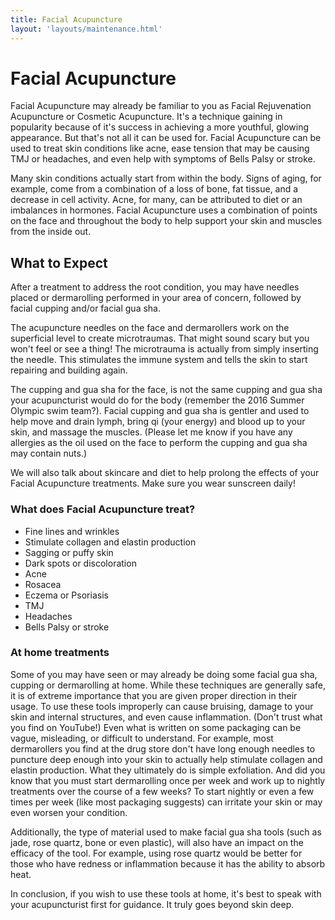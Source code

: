```yaml
---
title: Facial Acupuncture
layout: 'layouts/maintenance.html'
---
```


# Facial Acupuncture

Facial Acupuncture may already be familiar to you as Facial Rejuvenation Acupuncture or Cosmetic Acupuncture. It's a technique gaining in popularity because of it's success in achieving a more youthful, glowing appearance. But that's not all it can be used for. Facial Acupuncture can be used to treat skin conditions like acne, ease tension that may be causing TMJ or headaches, and even help with symptoms of Bells Palsy or stroke.

Many skin conditions actually start from within the body. Signs of aging, for example, come from a combination of a loss of bone, fat tissue, and a decrease in cell activity. Acne, for many, can be attributed to diet or an imbalances in hormones. Facial Acupuncture uses a combination of points on the face and throughout the body to help support your skin and muscles from the inside out.

## What to Expect

After a treatment to address the root condition, you may have needles placed or dermarolling performed in your area of concern, followed by facial cupping and/or facial gua sha.

The acupuncture needles on the face and dermarollers work on the superficial level to create microtraumas. That might sound scary but you won't feel or see a thing\! The microtrauma is actually from simply inserting the needle. This stimulates the immune system and tells the skin to start repairing and building again.

The cupping and gua sha for the face, is not the same cupping and gua sha your acupuncturist would do for the body (remember the 2016 Summer Olympic swim team?). Facial cupping and gua sha is gentler and used to help move and drain lymph, bring qi (your energy) and blood up to your skin, and massage the muscles. (Please let me know if you have any allergies as the oil used on the face to perform the cupping and gua sha may contain nuts.)

We will also talk about skincare and diet to help prolong the effects of your Facial Acupuncture treatments. Make sure you wear sunscreen daily\!

### What does Facial Acupuncture treat?

* Fine lines and wrinkles
* Stimulate collagen and elastin production
* Sagging or puffy skin
* Dark spots or discoloration
* Acne
* Rosacea
* Eczema or Psoriasis
* TMJ
* Headaches
* Bells Palsy or stroke

### At home treatments

Some of you may have seen or may already be doing some facial gua sha, cupping or dermarolling at home. While these techniques are generally safe, it is of extreme importance that you are given proper direction in their usage. To use these tools improperly can cause bruising, damage to your skin and internal structures, and even cause inflammation. (Don't trust what you find on YouTube\!) Even what is written on some packaging can be vague, misleading, or difficult to understand. For example, most dermarollers you find at the drug store don't have long enough needles to puncture deep enough into your skin to actually help stimulate collagen and elastin production. What they ultimately do is simple exfoliation. And did you know that you must start dermarolling once per week and work up to nightly treatments over the course of a few weeks? To start nightly or even a few times per week (like most packaging suggests) can irritate your skin or may even worsen your condition.

Additionally, the type of material used to make facial gua sha tools (such as jade, rose quartz, bone or even plastic), will also have an impact on the efficacy of the tool. For example, using rose quartz would be better for those who have redness or inflammation because it has the ability to absorb heat.

In conclusion, if you wish to use these tools at home, it's best to speak with your acupuncturist first for guidance. It truly goes beyond skin deep.
